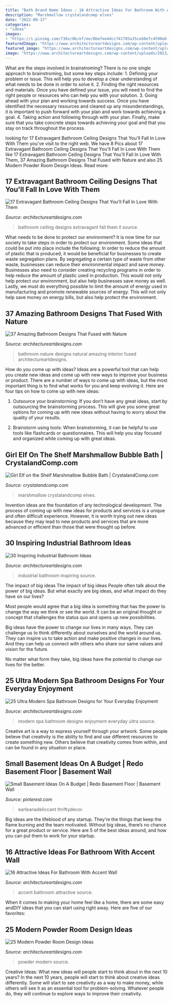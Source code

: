 ```yaml
---
title: "Bath Brand Name Ideas : 16 Attractive Ideas For Bathroom With Accent Wall"
description: "Marshmallow crystalandcomp elves"
date: "2022-09-17"
categories:
- "ideas"
images:
- "https://i.pinimg.com/736x/0b/ef/ee/0befee4dcc741705a35ceb8e7c4590e6.jpg"
featuredImage: "https://www.architectureartdesigns.com/wp-content/uploads/2015/06/1461-630x439.jpg"
featured_image: "https://www.architectureartdesigns.com/wp-content/uploads/2013/09/61.jpg"
image: "https://www.architectureartdesigns.com/wp-content/uploads/2013/09/61.jpg"
---
```



What are the steps involved in brainstroming?
There is no one single approach to brainstroming, but some key steps include: 1. Defining your problem or issue. This will help you to develop a clear understanding of what needs to be done in order to solve it. 2. Finding the right resources and materials. Once you have defined your issue, you will need to find the right people or resources who can help you with your solution. 3. Going ahead with your plan and working towards success. Once you have identified the necessary resources and cleared up any misunderstandings, it is important to push forward with your plan and work towards achieving a goal. 4. Taking action and following through with your plan. Finally, make sure that you take concrete steps towards achieving your goal and that you stay on track throughout the process.

	

		
looking for 17 Extravagant Bathroom Ceiling Designs That You&#039;ll Fall In Love With Them you've visit to the right web. We have 8 Pics about 17 Extravagant Bathroom Ceiling Designs That You&#039;ll Fall In Love With Them like 17 Extravagant Bathroom Ceiling Designs That You&#039;ll Fall In Love With Them, 37 Amazing Bathroom Designs That Fused with Nature and also 25 Modern Powder Room Design Ideas. Read more:
		
    
## 17 Extravagant Bathroom Ceiling Designs That You&#039;ll Fall In Love With Them

<img loading=lazy src="https://www.architectureartdesigns.com/wp-content/uploads/2015/06/1461-630x439.jpg" onerror="this.onerror=null;this.src='https://tse1.mm.bing.net/th?id=OIP.h4ZWhNUMmVgVUJ3Y32cDLQHaFK&amp;pid=15.1';" alt="17 Extravagant Bathroom Ceiling Designs That You&#039;ll Fall In Love With Them">

_Source: architectureartdesigns.com_

>bathroom ceiling designs extravagant fall them ll source. 

	

What needs to be done to protect our environment?
It is now time for our society to take steps in order to protect our environment. Some ideas that could be put into place include the following:
In order to reduce the amount of plastic that is produced, it would be beneficial for businesses to create waste segregation plans. By segregating a certain type of waste from other waste, businesses can reduce their environmental impact and save money. Businesses also need to consider creating recycling programs in order to help reduce the amount of plastic used in production. This would not only help protect our environment, but also help businesses save money as well. Lastly, we must do everything possible to limit the amount of energy used in manufacturing and promote renewable sources of energy. This will not only help save money on energy bills, but also help protect the environment.

    
## 37 Amazing Bathroom Designs That Fused With Nature

<img loading=lazy src="https://www.architectureartdesigns.com/wp-content/uploads/2013/05/Natural-Bathroom-ArchitectureArtDesigns-11-630x755.jpeg" onerror="this.onerror=null;this.src='https://tse3.mm.bing.net/th?id=OIP.nStPhd2v56nAk7Hp4Zr7KwHaI4&amp;pid=15.1';" alt="37 Amazing Bathroom Designs That Fused with Nature">

_Source: architectureartdesigns.com_

>bathroom nature designs natural amazing interior fused architectureartdesigns. 

	

How do you come up with ideas?
Ideas are a powerful tool that can help you create new ideas and come up with new ways to improve your business or product. There are a number of ways to come up with ideas, but the most important thing is to find what works for you and keep evolving it. Here are four tips on how to come up with new ideas:
1. Outsource your brainstorming: If you don’t have any great ideas, start by outsourcing the brainstorming process. This will give you some great options for coming up with new ideas without having to worry about the quality of your results.

2. Brainstorm using tools: When brainstorming, it can be helpful to use tools like flashcards or questionnaires. This will help you stay focused and organized while coming up with great ideas.


    
## Girl Elf On The Shelf Marshmallow Bubble Bath | CrystalandComp.com

<img loading=lazy src="https://crystalandcomp.com/wp-content/uploads/2014/12/girl-elf-on-the-shelf-.jpg" onerror="this.onerror=null;this.src='https://tse3.mm.bing.net/th?id=OIP.9ojFmy8W_hssMhL-3uis7gHaLG&amp;pid=15.1';" alt="Girl Elf on the Shelf Marshmallow Bubble Bath | CrystalandComp.com">

_Source: crystalandcomp.com_

>marshmallow crystalandcomp elves. 

	

Invention ideas are the foundation of any technological development. The process of coming up with new ideas for products and services is a unique and often difficult experience. However, it is worth trying out new ideas because they may lead to new products and services that are more advanced or efficient than those that were thought up before.

    
## 30 Inspiring Industrial Bathroom Ideas

<img loading=lazy src="https://www.architectureartdesigns.com/wp-content/uploads/2013/07/1414-630x945.jpg" onerror="this.onerror=null;this.src='https://tse3.mm.bing.net/th?id=OIP.6CCLbUN8G2HwSdfilpx0tgHaLH&amp;pid=15.1';" alt="30 Inspiring Industrial Bathroom Ideas">

_Source: architectureartdesigns.com_

>industrial bathroom inspiring source. 

	

The impact of big ideas
The impact of big ideas
People often talk about the power of big ideas. But what exactly are big ideas, and what impact do they have on our lives?

Most people would agree that a big idea is something that has the power to change the way we think or see the world. It can be an original thought or concept that challenges the status quo and opens up new possibilities.

Big ideas have the power to change our lives in many ways. They can challenge us to think differently about ourselves and the world around us. They can inspire us to take action and make positive changes in our lives. And they can help us connect with others who share our same values and vision for the future.

No matter what form they take, big ideas have the potential to change our lives for the better.

    
## 25 Ultra Modern Spa Bathroom Designs For Your Everyday Enjoyment

<img loading=lazy src="https://www.architectureartdesigns.com/wp-content/uploads/2013/10/1730.jpg" onerror="this.onerror=null;this.src='https://tse4.mm.bing.net/th?id=OIP.DaNba7wrzACHpsnvp2QQDgHaFj&amp;pid=15.1';" alt="25 Ultra Modern Spa Bathroom Designs for Your Everyday Enjoyment">

_Source: architectureartdesigns.com_

>modern spa bathroom designs enjoyment everyday ultra source. 

	

Creative art is a way to express yourself through your artwork. Some people believe that creativity is the ability to find and use different resources to create something new. Others believe that creativity comes from within, and can be found in any situation or place.

    
## Small Basement Ideas On A Budget | Redo Basement Floor | Basement Wall

<img loading=lazy src="https://i.pinimg.com/736x/0b/ef/ee/0befee4dcc741705a35ceb8e7c4590e6.jpg" onerror="this.onerror=null;this.src='https://tse2.mm.bing.net/th?id=OIP.rFfc3a1gcjcrkCXd8--hcQHaLH&amp;pid=15.1';" alt="Small Basement Ideas On A Budget | Redo Basement Floor | Basement Wall">

_Source: pinterest.com_

>earleanadeliccant thriftydecor. 

	

Big ideas are the lifeblood of any startup. They’re the things that keep the flame burning and the team motivated. Without big ideas, there’s no chance for a great product or service. Here are 5 of the best ideas around, and how you can put them to work for your startup.

    
## 16 Attractive Ideas For Bathroom With Accent Wall

<img loading=lazy src="https://www.architectureartdesigns.com/wp-content/uploads/2016/06/2-6.jpg" onerror="this.onerror=null;this.src='https://tse4.mm.bing.net/th?id=OIP.IEXAM7CrOXD6xe9EnJl54QHaLH&amp;pid=15.1';" alt="16 Attractive Ideas For Bathroom With Accent Wall">

_Source: architectureartdesigns.com_

>accent bathroom attractive source. 

	

When it comes to making your home feel like a home, there are some easy andDIY ideas that you can start using right away. Here are five of our favorites: 

    
## 25 Modern Powder Room Design Ideas

<img loading=lazy src="https://www.architectureartdesigns.com/wp-content/uploads/2013/09/61.jpg" onerror="this.onerror=null;this.src='https://tse2.mm.bing.net/th?id=OIP.ojoJ_sZnJmOAEHFmLTq_kQAAAA&amp;pid=15.1';" alt="25 Modern Powder Room Design Ideas">

_Source: architectureartdesigns.com_

>powder modern source. 

	

Creative Ideas: What new ideas will people start to think about in the next 10 years?
In the next 10 years, people will start to think about creative ideas differently. Some will start to see creativity as a way to make money, while others will see it as an essential tool for problem-solving. Whatever people do, they will continue to explore ways to improve their creativity.

